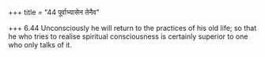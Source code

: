 +++
title = "44 पूर्वाभ्यासेन तेनैव"

+++
6.44 Unconsciously he will return to the practices of his old life; so
that he who tries to realise spiritual consciousness is certainly
superior to one who only talks of it.
